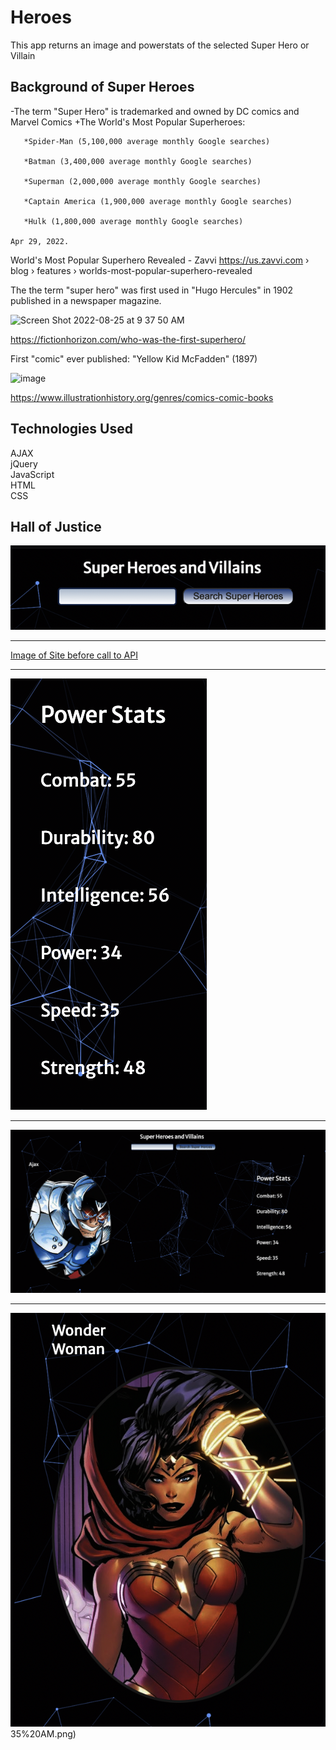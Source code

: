 # Heroes #

This app returns an image and powerstats of the selected Super Hero or Villain

## Background of Super Heroes ##

-The term "Super Hero" is trademarked and owned by DC comics and Marvel Comics
+The World's Most Popular Superheroes:  
       
       *Spider-Man (5,100,000 average monthly Google searches)   
       
       *Batman (3,400,000 average monthly Google searches)  
       
       *Superman (2,000,000 average monthly Google searches)  
       
       *Captain America (1,900,000 average monthly Google searches)  
       
       *Hulk (1,800,000 average monthly Google searches)  
    
    Apr 29, 2022. 

World's Most Popular Superhero Revealed - Zavvi https://us.zavvi.com › blog › features › worlds-most-popular-superhero-revealed  

The the term "super hero" was first used in "Hugo Hercules" in 1902 published in a newspaper magazine.


![Screen Shot 2022-08-25 at 9 37 50 AM](https://user-images.githubusercontent.com/111613075/186679879-9edb7533-0df1-41dc-8887-c34163287858.png)

https://fictionhorizon.com/who-was-the-first-superhero/

First "comic" ever published: "Yellow Kid McFadden" (1897)

![image](https://user-images.githubusercontent.com/111613075/186681968-9454841d-8377-4624-bf04-176f916ae7d5.png)

https://www.illustrationhistory.org/genres/comics-comic-books


## Technologies Used ##
AJAX  
jQuery  
JavaScript  
HTML  
CSS  

## Hall of Justice ##
![Image of input box and Submit](images/Screen%20Shot%202022-08-25%20at%2011.14.30%20AM.png)
****

[Image of Site before call to API](images/Screen%20Shot%202022-08-25%20at%2011.42.48%20AM.png%0D) [](README.md) 
****

![Image of call data from API ](images/Screen%20Shot%202022-08-25%20at%2011.15.05%20AM.png)
****
![Image of site after call from API](images/Screen%20Shot%202022-08-25%20at%2011.16.35%20AM.png)
****
![Image of image data from API](images/Screen%20Shot%202022-08-25%20at%2011.19.52%20AM.png)35%20AM.png)
